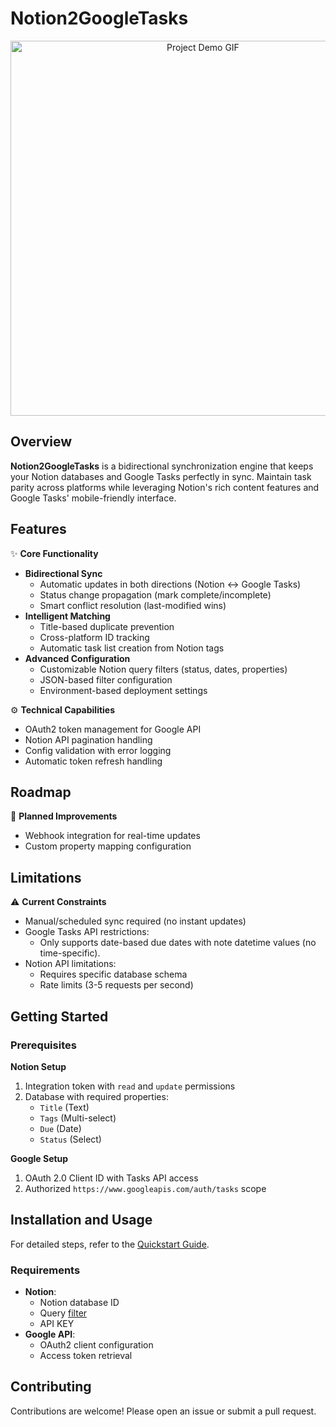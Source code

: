 # Notion2GoogleTasks

<p align="center">
  <img src="./demo.gif" alt="Project Demo GIF" width="600">
</p>

## Overview

**Notion2GoogleTasks** is a bidirectional synchronization engine that keeps your Notion databases and Google Tasks perfectly in sync. Maintain task parity across platforms while leveraging Notion's rich content features and Google Tasks' mobile-friendly interface.

## Features

✨ **Core Functionality**
- **Bidirectional Sync**
  - Automatic updates in both directions (Notion ↔ Google Tasks)
  - Status change propagation (mark complete/incomplete)
  - Smart conflict resolution (last-modified wins)
- **Intelligent Matching**
  - Title-based duplicate prevention
  - Cross-platform ID tracking
  - Automatic task list creation from Notion tags
- **Advanced Configuration**
  - Customizable Notion query filters (status, dates, properties)
  - JSON-based filter configuration
  - Environment-based deployment settings

⚙️ **Technical Capabilities**
- OAuth2 token management for Google API
- Notion API pagination handling
- Config validation with error logging
- Automatic token refresh handling

## Roadmap

🚀 **Planned Improvements**
- Webhook integration for real-time updates
- Custom property mapping configuration

## Limitations

⚠️ **Current Constraints**
- Manual/scheduled sync required (no instant updates)
- Google Tasks API restrictions:
  - Only supports date-based due dates with note datetime values (no time-specific).
- Notion API limitations:
  - Requires specific database schema
  - Rate limits (3-5 requests per second)

## Getting Started

### Prerequisites

**Notion Setup**
1. Integration token with `read` and `update` permissions
2. Database with required properties:
   - `Title` (Text)
   - `Tags` (Multi-select)
   - `Due` (Date)
   - `Status` (Select)

**Google Setup**
1. OAuth 2.0 Client ID with Tasks API access
2. Authorized `https://www.googleapis.com/auth/tasks` scope

## Installation and Usage
For detailed steps, refer to the [Quickstart Guide](./Quickstart.md).

### Requirements
- **Notion**:
    - Notion database ID
    - Query [filter](./services/notion/config/query_payload.json)
    - API KEY 
- **Google API**:
    - OAuth2 client configuration
    - Access token retrieval


## Contributing

Contributions are welcome! Please open an issue or submit a pull request.
